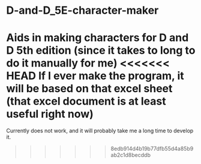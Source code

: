 # D-and-D_5E-character-maker
Aids in making characters for D and D 5th edition (since it takes to long to do it manually for me)
<<<<<<< HEAD
If I ever make the program, it will be based on that excel sheet (that excel document is at least useful right now)
=======
Currently does not work, and it will probably take me a long time to develop it.
>>>>>>> 8edb914d4b19b77dfb55d4a85b9ab2c1d8becddb
